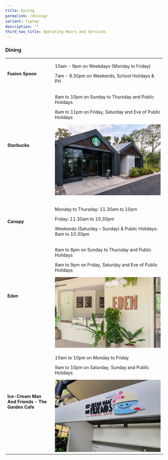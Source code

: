 ```yaml
---
title: Dining
permalink: /dining/
variant: tiptap
description: ""
third_nav_title: Operating Hours and Services
---
```

<h3><strong>Dining</strong></h3>
<table style="minWidth: 50px">
<colgroup>
<col>
<col>
</colgroup>
<tbody>
<tr>
<td rowspan="1" colspan="1">
<p><strong>Fusion Spoon</strong>
</p>
<p></p>
</td>
<td rowspan="1" colspan="1">
<p>10am - 9pm on Weekdays (Monday to Friday)</p>
<p>7am - 9.30pm on&nbsp;Weekends, School Holidays &amp; PH</p>
</td>
</tr>
<tr>
<td rowspan="1" colspan="1">
<p><strong>Starbucks</strong>
</p>
<p></p>
<p></p>
<p></p>
</td>
<td rowspan="1" colspan="1">
<p>8am to 10pm on Sunday to Thursday and Public Holidays</p>
<p>8am to 11pm on Friday, Saturday and Eve of Public Holidays</p>
<div class="isomer-image-wrapper">
<img style="width: 100%" height="auto" width="100%" alt="" src="/images/Dine/Starbucks/Starbucks_2.jpg">
</div>
<p></p>
<p></p>
</td>
</tr>
<tr>
<td rowspan="1" colspan="1">
<p><strong>Canopy</strong>
</p>
<p></p>
</td>
<td rowspan="1" colspan="1">
<p>Monday to Thursday: 11.30am to 10pm</p>
<p>Friday: 11.30am to 10.30pm</p>
<p>Weekends (Saturday – Sunday) &amp; Public Holidays: 8am to 10.30pm</p>
</td>
</tr>
<tr>
<td rowspan="1" colspan="1">
<p><strong>Eden</strong>
</p>
<p></p>
</td>
<td rowspan="1" colspan="1">
<p>8am to 8pm on Sunday to Thursday and Public Holidays</p>
<p>8am to 9pm on Friday, Saturday and Eve of Public Holidays</p>
<div class="isomer-image-wrapper">
<img style="width: 100%" height="auto" width="100%" alt="" src="/images/Dine/Eden/Eden_1.jpg">
</div>
</td>
</tr>
<tr>
<td rowspan="1" colspan="1">
<p><strong>Ice-Cream Man And Friends - The Garden Cafe</strong>
</p>
<p></p>
</td>
<td rowspan="1" colspan="1">
<p>10am to 10pm on Monday to Friday&nbsp;</p>
<p>9am to 10pm on Saturday, Sunday and Public Holidays&nbsp;</p>
<p></p>
<div class="isomer-image-wrapper">
<img style="width: 100%" height="auto" width="100%" alt="" src="/images/Dine/Ice Cream Man And Friends/Ice_Cream_Man_and_Friends_1.jpg">
</div>
</td>
</tr>
</tbody>
</table>
<p></p>
<p></p>